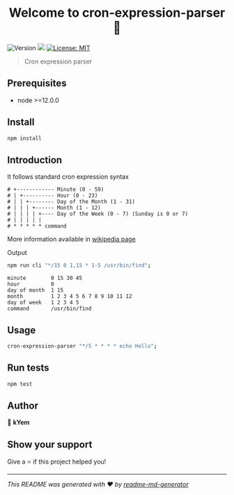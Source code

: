 <h1 align="center">Welcome to cron-expression-parser 👋</h1>
<p>
  <img alt="Version" src="https://img.shields.io/badge/version-0.0.1-blue.svg?cacheSeconds=2592000" />
  <img src="https://img.shields.io/badge/node-%3E%3D12.0.0-blue.svg" />
  <a href="#" target="_blank">
    <img alt="License: MIT" src="https://img.shields.io/badge/License-MIT-yellow.svg" />
  </a>
</p>

> Cron expression parser

## Prerequisites

- node >=12.0.0

## Install

```sh
npm install
```


## Introduction

It follows standard cron expression syntax
```text
# +------------ Minute (0 - 59)
# | +---------- Hour (0 - 23)
# | | +-------- Day of the Month (1 - 31)
# | | | +------ Month (1 - 12)
# | | | | +---- Day of the Week (0 - 7) (Sunday is 0 or 7)
# | | | | |
# * * * * * command
```
More information available in [wikipedia page](https://en.wikipedia.org/wiki/Cron#CRON_expression)

Output
```sh
npm run cli "*/15 0 1,15 * 1-5 /usr/bin/find";
```

```shell
minute        0 15 30 45
hour          0
day of month  1 15
month         1 2 3 4 5 6 7 8 9 10 11 12
day of week   1 2 3 4 5
command       /usr/bin/find
```


## Usage

```sh
cron-expression-parser "*/5 * * * * echo Hello";
```

## Run tests

```sh
npm test
```

## Author

👤 **kYem**


## Show your support

Give a ⭐️ if this project helped you!

***
_This README was generated with ❤️ by [readme-md-generator](https://github.com/kefranabg/readme-md-generator)_

